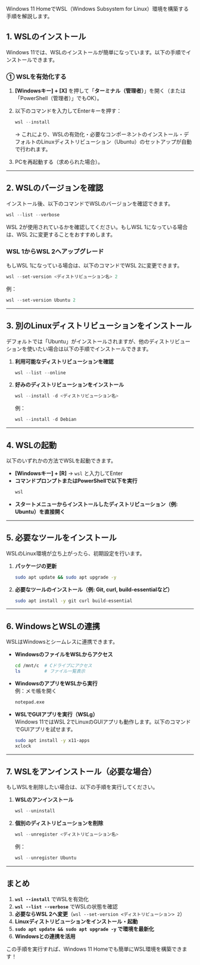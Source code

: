 Windows 11 HomeでWSL（Windows Subsystem for Linux）環境を構築する手順を解説します。  

## **1. WSLのインストール**
Windows 11では、WSLのインストールが簡単になっています。以下の手順でインストールできます。  

### **① WSLを有効化する**
1. **[Windowsキー] + [X]** を押して「**ターミナル（管理者）**」を開く（または「PowerShell（管理者）」でもOK）。
2. 以下のコマンドを入力してEnterキーを押す：
   ```powershell
   wsl --install
   ```
   → これにより、WSLの有効化・必要なコンポーネントのインストール・デフォルトのLinuxディストリビューション（Ubuntu）のセットアップが自動で行われます。  

3. PCを再起動する（求められた場合）。  

---

## **2. WSLのバージョンを確認**
インストール後、以下のコマンドでWSLのバージョンを確認できます。  
```powershell
wsl --list --verbose
```
WSL 2が使用されているかを確認してください。もしWSL 1になっている場合は、WSL 2に変更することをおすすめします。  

### **WSL 1からWSL 2へアップグレード**
もしWSL 1になっている場合は、以下のコマンドでWSL 2に変更できます。  
```powershell
wsl --set-version <ディストリビューション名> 2
```
例：
```powershell
wsl --set-version Ubuntu 2
```

---

## **3. 別のLinuxディストリビューションをインストール**
デフォルトでは「Ubuntu」がインストールされますが、他のディストリビューションを使いたい場合は以下の手順でインストールできます。  

1. **利用可能なディストリビューションを確認**
   ```powershell
   wsl --list --online
   ```
2. **好みのディストリビューションをインストール**
   ```powershell
   wsl --install -d <ディストリビューション名>
   ```
   例：
   ```powershell
   wsl --install -d Debian
   ```

---

## **4. WSLの起動**
以下のいずれかの方法でWSLを起動できます。  
- **[Windowsキー] + [R]** → `wsl` と入力してEnter  
- **コマンドプロンプトまたはPowerShellで以下を実行**
  ```powershell
  wsl
  ```
- **スタートメニューからインストールしたディストリビューション（例: Ubuntu）を直接開く**

---

## **5. 必要なツールをインストール**
WSLのLinux環境が立ち上がったら、初期設定を行います。  

1. **パッケージの更新**
   ```bash
   sudo apt update && sudo apt upgrade -y
   ```
2. **必要なツールのインストール（例: Git, curl, build-essentialなど）**
   ```bash
   sudo apt install -y git curl build-essential
   ```

---

## **6. WindowsとWSLの連携**
WSLはWindowsとシームレスに連携できます。  

- **WindowsのファイルをWSLからアクセス**  
  ```bash
  cd /mnt/c  # Cドライブにアクセス
  ls         # ファイル一覧表示
  ```
- **WindowsのアプリをWSLから実行**  
  例：メモ帳を開く  
  ```bash
  notepad.exe
  ```
- **WSLでGUIアプリを実行（WSLg）**  
  Windows 11ではWSL 2でLinuxのGUIアプリも動作します。以下のコマンドでGUIアプリを試せます。  
  ```bash
  sudo apt install -y x11-apps
  xclock
  ```

---

## **7. WSLをアンインストール（必要な場合）**
もしWSLを削除したい場合は、以下の手順を実行してください。  

1. **WSLのアンインストール**
   ```powershell
   wsl --uninstall
   ```
2. **個別のディストリビューションを削除**
   ```powershell
   wsl --unregister <ディストリビューション名>
   ```
   例：
   ```powershell
   wsl --unregister Ubuntu
   ```

---

## **まとめ**
1. **`wsl --install`** でWSLを有効化  
2. **`wsl --list --verbose`** でWSLの状態を確認  
3. **必要ならWSL 2へ変更**（`wsl --set-version <ディストリビューション> 2`）  
4. **Linuxディストリビューションをインストール・起動**  
5. **`sudo apt update && sudo apt upgrade -y` で環境を最新化**  
6. **Windowsとの連携を活用**  

この手順を実行すれば、Windows 11 Homeでも簡単にWSL環境を構築できます！